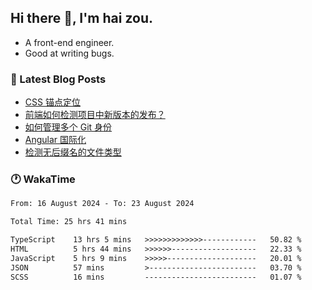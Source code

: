## Hi there 👋, I'm hai zou.

- A front-end engineer.
- Good at writing bugs.

### 📖 Latest Blog Posts
<!-- BLOG-POST-LIST:START -->
- [CSS 锚点定位](https://blog.izou.top/css/anchor-position/)
- [前端如何检测项目中新版本的发布？](https://blog.izou.top/angular/version-update/)
- [如何管理多个 Git 身份](https://blog.izou.top/git/multi-git-identity/)
- [Angular 国际化](https://blog.izou.top/angular/i18n/)
- [检测无后缀名的文件类型](https://blog.izou.top/js/filetype-check/)
<!-- BLOG-POST-LIST:END -->

### 🕐 WakaTime
<!--START_SECTION:waka-->

```txt
From: 16 August 2024 - To: 23 August 2024

Total Time: 25 hrs 41 mins

TypeScript    13 hrs 5 mins   >>>>>>>>>>>>>------------   50.82 %
HTML          5 hrs 44 mins   >>>>>>-------------------   22.33 %
JavaScript    5 hrs 9 mins    >>>>>--------------------   20.01 %
JSON          57 mins         >------------------------   03.70 %
SCSS          16 mins         -------------------------   01.07 %
```

<!--END_SECTION:waka-->
